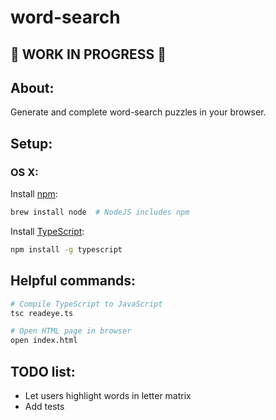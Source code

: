 # word-search

## 🚧 WORK IN PROGRESS 🚧

## About:

Generate and complete word-search puzzles in your browser.

## Setup:

### OS X:

Install [npm](https://www.npmjs.com/get-npm): 
```bash
brew install node  # NodeJS includes npm
``` 

Install [TypeScript](https://www.typescriptlang.org/#download-links):
```bash
npm install -g typescript
```

## Helpful commands:

```bash
# Compile TypeScript to JavaScript
tsc readeye.ts

# Open HTML page in browser
open index.html
```

## TODO list:

* Let users highlight words in letter matrix
* Add tests